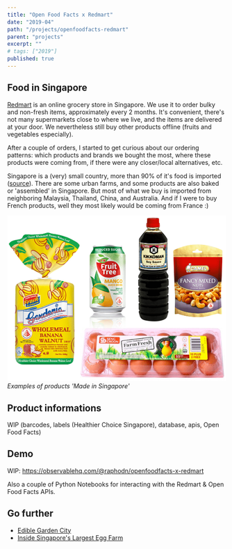 ```yaml
---
title: "Open Food Facts x Redmart"
date: "2019-04"
path: "/projects/openfoodfacts-redmart"
parent: "projects"
excerpt: ""
# tags: ["2019"]
published: true
---
```


## Food in Singapore

[Redmart](https://redmart.lazada.sg/#home) is an online grocery store in Singapore. We use it to order bulky and non-fresh items, approximately every 2 months. It's convenient, there's not many supermarkets close to where we live, and the items are delivered at your door. We nevertheless still buy other products offline (fruits and vegetables especially).

After a couple of orders, I started to get curious about our ordering patterns: which products and brands we bought the most, where these products were coming from, if there were any closer/local alternatives, etc.

Singapore is a (very) small country, more than 90% of it's food is imported ([source]((https://www.channelnewsasia.com/news/singapore/singapore-produce-30-own-food-up-from-10-nutritional-needs-11320426))). There are some urban farms, and some products are also baked or 'assembled' in Singapore. But most of what we buy is imported from neighboring Malaysia, Thailand, China, and Australia. And if I were to buy French products, well they most likely would be coming from France :)

![Made in Singapore](../../images/project-openfoodfacts-redmart-made-in-singapore.png)
_Examples of products 'Made in Singapore'_

## Product informations

WIP (barcodes, labels (Healthier Choice Singapore), database, apis, Open Food Facts)

## Demo

WIP: https://observablehq.com/@raphodn/openfoodfacts-x-redmart

Also a couple of Python Notebooks for interacting with the Redmart & Open Food Facts APIs.

## Go further

- [Edible Garden City](https://www.ediblegardencity.com/)
- [Inside Singapore's Largest Egg Farm](https://www.channelnewsasia.com/news/cnainsider/inside-high-tech-operation-singapore-largest-egg-farm-seng-choon-11396776)
